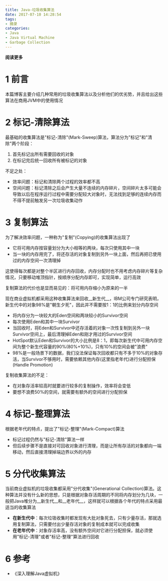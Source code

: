 ```yaml
---
title: Java-垃圾收集算法
date: 2017-07-10 14:28:54
tags: 
- 摘录
categories: 
- Java
- Java Virtual Machine
- Garbage Collection
---
```


__阅读更多__

<!--more-->

# 1 前言

本篇博客主要介绍几种常用的垃圾收集算法以及分析他们的优劣势，并且给出这些算法在商用JVM中的使用情况

# 2 标记-清除算法

最基础的收集算法是"标记-清除"(Mark-Sweep)算法，算法分为"标记"和"清除"两个阶段：

1. 首先标记出所有需要回收的对象
1. 在标记完后统一回收所有被标记的对象

不足之处：

* 效率问题：标记和清除两个过程的效率都不高
* 空间问题：标记清除之后会产生大量不连续的内存碎片，空间碎片太多可能会导致以后在程序运行过程中需要分配较大对象时，无法找到足够的连续内存而不得不提前触发另一次垃圾收集动作

# 3 复制算法

为了解决效率问题，一种称为"复制"(Copying)的收集算法出现了

* 它将可用内存按容量划分为大小相等的两块，每次只使用其中一块
* 当一块的内存用完了，将还存活的对象复制到另外一块上面，然后再把已使用过的内存空间一次清理掉

这使得每次都是对整个半区进行内存回收，内存分配时也不用考虑内存碎片等复杂情况，只要移动堆顶指针，按顺序分配内存即可，实现简单，运行高效

复制算法的代价也是显而易见的：将可用内存缩小为原来的一半

现在商业虚拟机都采用这种收集算法来回收__新生代__，IBM公司专门研究表明，新生代中的对象98%是"朝生夕死"，因此并不需要按1：1的比例来划分内存空间

* 将内存分为一块较大的Eden空间和两块较小的Survivor空间
* 每次使用Eden和其中一块Survivor
* 当回收时，将Eden和Survivor中还存活着的对象一次性复制到另外一块Survivor空间上，最后清理掉Eden和刚才用过的Survivor空间
* HotSpot默认Eden和Survivor的大小比例是8：1，即每次新生代中可用内存空间为整个新生代容量的90%(80%+10%)，只有10%的空间会被"浪费"
* 98%是一般场景下的数据，我们没法保证每次回收都只有不多于10%的对象存活，当Survivor不够用时，需要依赖其他内存(这里指老年代)进行分配担保(Handle Promotion)

复制收集算法的不足：

* 在对象存活率较高时就要进行较多的复制操作，效率将会变低
* 要想不浪费50%的空间，就需要有额外的空间进行分配担保

# 4 标记-整理算法

根据老年代的特点，提出了"标记-整理"(Mark-Compact)算法

* 标记过程仍然与"标记-清除"算法一样
* 但后续步骤不是直接对可回收对象进行清理，而是让所有存活的对象都向一端移动，然后直接清理掉端边界以外的内存

# 5 分代收集算法

当前商业虚拟机的垃圾收集都采用"分代收集"(Generational Collection)算法。这种算法并没有什么新的思想，只是根据对象存活周期的不同将内存划分为几块，一般把Java堆分为__新生代__和__老年代__，这样就可以根据各个年代的特点采用最适当的收集算法

* __在新生代中__：每次垃圾收集时都发现有大批对象死去，只有少量存活，那就选用复制算法，只需要付出少量存活对象的复制成本就可以完成收集
* __在老年代中__：对象存活率高，没有额外空间对它进行分配担保，就必须使用"标记-清理"或者"标记-整理"算法进行回收

# 6 参考

* 《深入理解Java虚拟机》
